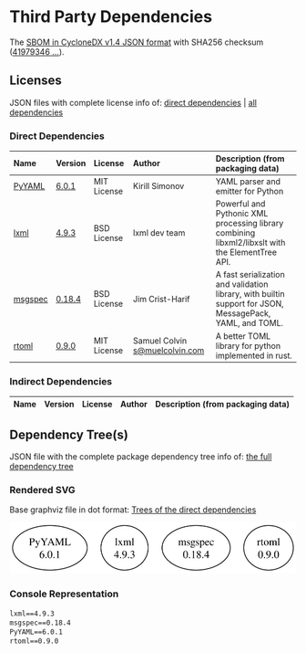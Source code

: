 # Third Party Dependencies

<!--[[[fill sbom_sha256()]]]-->
The [SBOM in CycloneDX v1.4 JSON format](https://git.sr.ht/~sthagen/persoonallisuus/blob/default/etc/sbom/cdx.json) with SHA256 checksum ([41979346 ...](https://git.sr.ht/~sthagen/persoonallisuus/blob/default/etc/sbom/cdx.json.sha256 "sha256:419793467ecb619e8b4b84b7516b0b85de8a50d991d00d71bb0c63ba2d422613")).
<!--[[[end]]] (checksum: 1eb2a389876000051ae5825b06f85ac6)-->
## Licenses 

JSON files with complete license info of: [direct dependencies](direct-dependency-licenses.json) | [all dependencies](all-dependency-licenses.json)

### Direct Dependencies

<!--[[[fill direct_dependencies_table()]]]-->
| Name                                           | Version                                            | License     | Author                           | Description (from packaging data)                                                                        |
|:-----------------------------------------------|:---------------------------------------------------|:------------|:---------------------------------|:---------------------------------------------------------------------------------------------------------|
| [PyYAML](https://pyyaml.org/)                  | [6.0.1](https://pypi.org/project/PyYAML/6.0.1/)    | MIT License | Kirill Simonov                   | YAML parser and emitter for Python                                                                       |
| [lxml](https://lxml.de/)                       | [4.9.3](https://pypi.org/project/lxml/4.9.3/)      | BSD License | lxml dev team                    | Powerful and Pythonic XML processing library combining libxml2/libxslt with the ElementTree API.         |
| [msgspec](https://jcristharif.com/msgspec/)    | [0.18.4](https://pypi.org/project/msgspec/0.18.4/) | BSD License | Jim Crist-Harif                  | A fast serialization and validation library, with builtin support for JSON, MessagePack, YAML, and TOML. |
| [rtoml](https://github.com/samuelcolvin/rtoml) | [0.9.0](https://pypi.org/project/rtoml/0.9.0/)     | MIT License | Samuel Colvin <s@muelcolvin.com> | A better TOML library for python implemented in rust.                                                    |
<!--[[[end]]] (checksum: b447449f31121a2e8cd7ae35594de8dc)-->

### Indirect Dependencies

<!--[[[fill indirect_dependencies_table()]]]-->
| Name | Version | License | Author | Description (from packaging data) |
|:-----|:--------|:--------|:-------|:----------------------------------|
<!--[[[end]]] (checksum: 8a87b89207db0be2864af66f9266660c)-->

## Dependency Tree(s)

JSON file with the complete package dependency tree info of: [the full dependency tree](package-dependency-tree.json)

### Rendered SVG

Base graphviz file in dot format: [Trees of the direct dependencies](package-dependency-tree.dot.txt)

<img src="./package-dependency-tree.svg" alt="Trees of the direct dependencies" title="Trees of the direct dependencies"/>

### Console Representation

<!--[[[fill dependency_tree_console_text()]]]-->
````console
lxml==4.9.3
msgspec==0.18.4
PyYAML==6.0.1
rtoml==0.9.0
````
<!--[[[end]]] (checksum: dfe8d85e29fae0dcfa3e2b5f1cfa450d)-->
